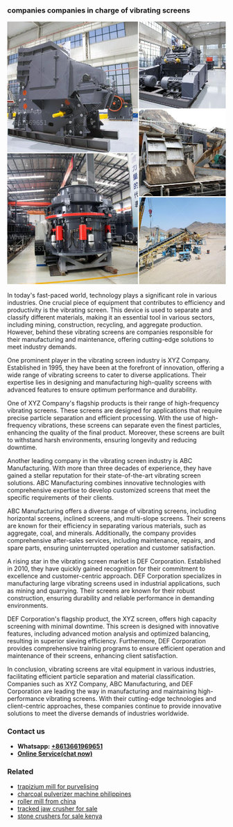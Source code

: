<h3>companies companies in charge of vibrating screens</h3><img src='1706767980.jpg' alt=''><p>In today's fast-paced world, technology plays a significant role in various industries. One crucial piece of equipment that contributes to efficiency and productivity is the vibrating screen. This device is used to separate and classify different materials, making it an essential tool in various sectors, including mining, construction, recycling, and aggregate production. However, behind these vibrating screens are companies responsible for their manufacturing and maintenance, offering cutting-edge solutions to meet industry demands.</p><p>One prominent player in the vibrating screen industry is XYZ Company. Established in 1995, they have been at the forefront of innovation, offering a wide range of vibrating screens to cater to diverse applications. Their expertise lies in designing and manufacturing high-quality screens with advanced features to ensure optimum performance and durability.</p><p>One of XYZ Company's flagship products is their range of high-frequency vibrating screens. These screens are designed for applications that require precise particle separation and efficient processing. With the use of high-frequency vibrations, these screens can separate even the finest particles, enhancing the quality of the final product. Moreover, these screens are built to withstand harsh environments, ensuring longevity and reducing downtime.</p><p>Another leading company in the vibrating screen industry is ABC Manufacturing. With more than three decades of experience, they have gained a stellar reputation for their state-of-the-art vibrating screen solutions. ABC Manufacturing combines innovative technologies with comprehensive expertise to develop customized screens that meet the specific requirements of their clients.</p><p>ABC Manufacturing offers a diverse range of vibrating screens, including horizontal screens, inclined screens, and multi-slope screens. Their screens are known for their efficiency in separating various materials, such as aggregate, coal, and minerals. Additionally, the company provides comprehensive after-sales services, including maintenance, repairs, and spare parts, ensuring uninterrupted operation and customer satisfaction.</p><p>A rising star in the vibrating screen market is DEF Corporation. Established in 2010, they have quickly gained recognition for their commitment to excellence and customer-centric approach. DEF Corporation specializes in manufacturing large vibrating screens used in industrial applications, such as mining and quarrying. Their screens are known for their robust construction, ensuring durability and reliable performance in demanding environments.</p><p>DEF Corporation's flagship product, the XYZ screen, offers high capacity screening with minimal downtime. This screen is designed with innovative features, including advanced motion analysis and optimized balancing, resulting in superior sieving efficiency. Furthermore, DEF Corporation provides comprehensive training programs to ensure efficient operation and maintenance of their screens, enhancing client satisfaction.</p><p>In conclusion, vibrating screens are vital equipment in various industries, facilitating efficient particle separation and material classification. Companies such as XYZ Company, ABC Manufacturing, and DEF Corporation are leading the way in manufacturing and maintaining high-performance vibrating screens. With their cutting-edge technologies and client-centric approaches, these companies continue to provide innovative solutions to meet the diverse demands of industries worldwide.</p><h3>Contact us</h3><ul><li><strong>Whatsapp:&nbsp;<a href="https://wa.me/8613661969651">+8613661969651</a></strong></li><li><a href="https://swt.shibang-china.com/?git&amp;zhl&amp;companies companies in charge of vibrating screens"><strong>Online Service(chat now)</strong></a></li></ul><h3>Related</h3><ul><li><a href='trapizium mill for purvelising.md'>trapizium mill for purvelising</a></li><li><a href='charcoal pulverizer machine philippines.md'>charcoal pulverizer machine philippines</a></li><li><a href='roller mill from china.md'>roller mill from china</a></li><li><a href='tracked jaw crusher for sale.md'>tracked jaw crusher for sale</a></li><li><a href='stone crushers for sale kenya.md'>stone crushers for sale kenya</a></li></ul>